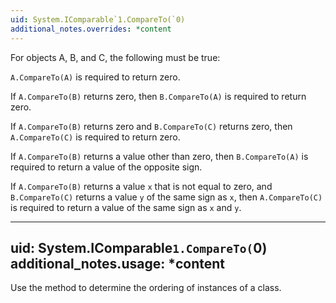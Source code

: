 ```yaml
---
uid: System.IComparable`1.CompareTo(`0)
additional_notes.overrides: *content
---
```


<p>For objects A, B, and C, the following must be true:  
  
 <code>A.CompareTo(A)</code> is required to return zero.  
  
 If <code>A.CompareTo(B)</code> returns zero, then <code>B.CompareTo(A)</code> is required to return zero.  
  
 If <code>A.CompareTo(B)</code> returns zero and <code>B.CompareTo(C)</code> returns zero, then <code>A.CompareTo(C)</code> is required to return zero.  
  
 If <code>A.CompareTo(B)</code> returns a value other than zero, then <code>B.CompareTo(A)</code> is required to return a value of the opposite sign.  
  
 If <code>A.CompareTo(B)</code> returns a value <code>x</code> that is not equal to zero, and <code>B.CompareTo(C)</code> returns a value <code>y</code> of the same sign as <code>x</code>, then <code>A.CompareTo(C)</code> is required to return a value of the same sign as <code>x</code> and <code>y</code>.</p>


---
uid: System.IComparable`1.CompareTo(`0)
additional_notes.usage: *content
---

<p>Use the <xref href="System.IComparable`1.CompareTo(`0)"></xref> method to determine the ordering of instances of a class.</p>


